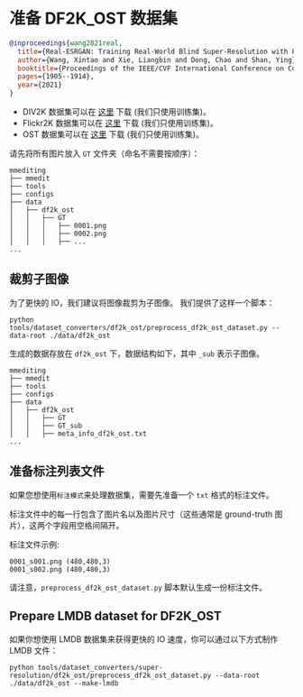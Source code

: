 # 准备 DF2K_OST 数据集

<!-- [DATASET] -->

```bibtex
@inproceedings{wang2021real,
  title={Real-ESRGAN: Training Real-World Blind Super-Resolution with Pure Synthetic Data},
  author={Wang, Xintao and Xie, Liangbin and Dong, Chao and Shan, Ying},
  booktitle={Proceedings of the IEEE/CVF International Conference on Computer Vision},
  pages={1905--1914},
  year={2021}
}
```

- DIV2K 数据集可以在 [这里](https://data.vision.ee.ethz.ch/cvl/DIV2K/) 下载 (我们只使用训练集)。
- Flickr2K 数据集可以在 [这里](https://cv.snu.ac.kr/research/EDSR/Flickr2K.tar) 下载 (我们只使用训练集)。
- OST 数据集可以在 [这里](https://openmmlab.oss-cn-hangzhou.aliyuncs.com/datasets/OST_dataset.zip) 下载 (我们只使用训练集)。

请先将所有图片放入 `GT` 文件夹（命名不需要按顺序）：

```text
mmediting
├── mmedit
├── tools
├── configs
├── data
│   ├── df2k_ost
│   │   ├── GT
│   │   │   ├── 0001.png
│   │   │   ├── 0002.png
│   │   │   ├── ...
...
```

## 裁剪子图像

为了更快的 IO，我们建议将图像裁剪为子图像。 我们提供了这样一个脚本：

```shell
python tools/dataset_converters/df2k_ost/preprocess_df2k_ost_dataset.py --data-root ./data/df2k_ost
```

生成的数据存放在 `df2k_ost` 下，数据结构如下，其中 `_sub` 表示子图像。

```text
mmediting
├── mmedit
├── tools
├── configs
├── data
│   ├── df2k_ost
│   │   ├── GT
│   │   ├── GT_sub
│   │   ├── meta_info_df2k_ost.txt
...
```

## 准备标注列表文件

如果您想使用`标注模式`来处理数据集，需要先准备一个 `txt` 格式的标注文件。

标注文件中的每一行包含了图片名以及图片尺寸（这些通常是 ground-truth 图片），这两个字段用空格间隔开。

标注文件示例:

```text
0001_s001.png (480,480,3)
0001_s002.png (480,480,3)
```

请注意，`preprocess_df2k_ost_dataset.py` 脚本默认生成一份标注文件。

## Prepare LMDB dataset for DF2K_OST

如果你想使用 LMDB 数据集来获得更快的 IO 速度，你可以通过以下方式制作 LMDB 文件：

```shell
python tools/dataset_converters/super-resolution/df2k_ost/preprocess_df2k_ost_dataset.py --data-root ./data/df2k_ost --make-lmdb
```
